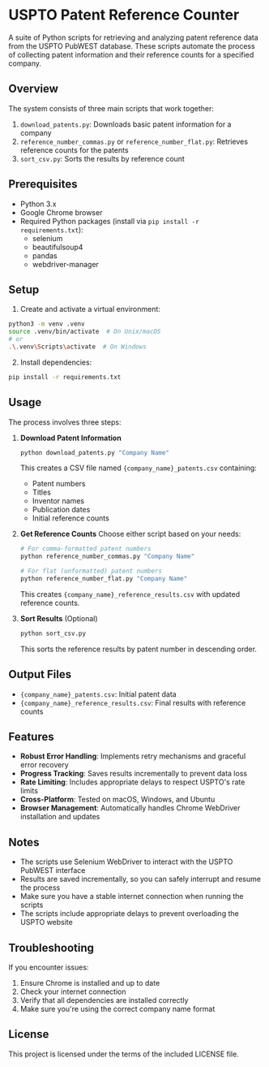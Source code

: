 # USPTO Patent Reference Counter

A suite of Python scripts for retrieving and analyzing patent reference data from the USPTO PubWEST database. These scripts automate the process of collecting patent information and their reference counts for a specified company.

## Overview

The system consists of three main scripts that work together:

1. `download_patents.py`: Downloads basic patent information for a company
2. `reference_number_commas.py` or `reference_number_flat.py`: Retrieves reference counts for the patents
3. `sort_csv.py`: Sorts the results by reference count

## Prerequisites

- Python 3.x
- Google Chrome browser
- Required Python packages (install via `pip install -r requirements.txt`):
  - selenium
  - beautifulsoup4
  - pandas
  - webdriver-manager

## Setup

1. Create and activate a virtual environment:
```bash
python3 -m venv .venv
source .venv/bin/activate  # On Unix/macOS
# or
.\.venv\Scripts\activate  # On Windows
```

2. Install dependencies:
```bash
pip install -r requirements.txt
```

## Usage

The process involves three steps:

1. **Download Patent Information**
   ```bash
   python download_patents.py "Company Name"
   ```
   This creates a CSV file named `{company_name}_patents.csv` containing:
   - Patent numbers
   - Titles
   - Inventor names
   - Publication dates
   - Initial reference counts

2. **Get Reference Counts**
   Choose either script based on your needs:
   ```bash
   # For comma-formatted patent numbers
   python reference_number_commas.py "Company Name"
   
   # For flat (unformatted) patent numbers
   python reference_number_flat.py "Company Name"
   ```
   This creates `{company_name}_reference_results.csv` with updated reference counts.

3. **Sort Results** (Optional)
   ```bash
   python sort_csv.py
   ```
   This sorts the reference results by patent number in descending order.

## Output Files

- `{company_name}_patents.csv`: Initial patent data
- `{company_name}_reference_results.csv`: Final results with reference counts

## Features

- **Robust Error Handling**: Implements retry mechanisms and graceful error recovery
- **Progress Tracking**: Saves results incrementally to prevent data loss
- **Rate Limiting**: Includes appropriate delays to respect USPTO's rate limits
- **Cross-Platform**: Tested on macOS, Windows, and Ubuntu
- **Browser Management**: Automatically handles Chrome WebDriver installation and updates

## Notes

- The scripts use Selenium WebDriver to interact with the USPTO PubWEST interface
- Results are saved incrementally, so you can safely interrupt and resume the process
- Make sure you have a stable internet connection when running the scripts
- The scripts include appropriate delays to prevent overloading the USPTO website

## Troubleshooting

If you encounter issues:
1. Ensure Chrome is installed and up to date
2. Check your internet connection
3. Verify that all dependencies are installed correctly
4. Make sure you're using the correct company name format

## License

This project is licensed under the terms of the included LICENSE file. 